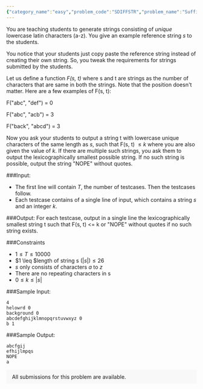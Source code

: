 ```yaml
---
{"category_name":"easy","problem_code":"SDIFFSTR","problem_name":"Sufficiently different string","problemComponents":{"constraints":"","constraintsState":false,"subtasks":"","subtasksState":false,"inputFormat":"","inputFormatState":false,"outputFormat":"","outputFormatState":false,"sampleTestCases":{}},"video_editorial_url":"","languages_supported":{"0":"CPP14","1":"C","2":"JAVA","3":"PYTH 3.6","4":"PYTH","5":"PYP3","6":"CS2","7":"ADA","8":"PYPY","9":"TEXT","10":"PAS fpc","11":"NODEJS","12":"RUBY","13":"PHP","14":"GO","15":"HASK","16":"TCL","17":"PERL","18":"SCALA","19":"LUA","20":"kotlin","21":"BASH","22":"JS","23":"LISP sbcl","24":"rust","25":"PAS gpc","26":"BF","27":"CLOJ","28":"R","29":"D","30":"CAML","31":"FORT","32":"ASM","33":"swift","34":"FS","35":"WSPC","36":"LISP clisp","37":"SQL","38":"SCM guile","39":"PERL6","40":"ERL","41":"CLPS","42":"ICK","43":"NICE","44":"PRLG","45":"ICON","46":"COB","47":"SCM chicken","48":"PIKE","49":"SCM qobi","50":"ST","51":"NEM"},"max_timelimit":1,"source_sizelimit":50000,"problem_author":"balajiganapath","problem_tester":null,"date_added":"23-12-2019","tags":{"0":"balajiganapath"},"problem_difficulty_level":"Easy","best_tag":"","editorial_url":"","time":{"view_start_date":1577730600,"submit_start_date":1577730600,"visible_start_date":1577730600,"end_date":1735669800},"is_direct_submittable":false,"problemDiscussURL":"https://discuss.codechef.com/search?q=SDIFFSTR","is_proctored":false,"visitedContests":{},"layout":"problem"}
---
```

You are teaching students to generate strings consisting of _unique_ lowercase latin characters (a-z). You give an example reference string $s$ to the students.

You notice that your students just copy paste the reference string instead of creating their own string. So, you tweak the requirements for strings submitted by the students.

Let us define a function *F(s, t)* where s and t are strings as the number of characters that are same in both the strings. Note that the position doesn't matter. Here are a few examples of F(s, t):

F("abc", "def") = 0

F("abc", "acb") = 3

F("back", "abcd") = 3

Now you ask your students to output a string t with lowercase unique characters of the same length as $s$, such that F(s, t) $\leq k$ where you are also given the value of $k$. If there are multiple such strings, you ask them to output the lexicographically smallest possible string. If no such string is possible, output the string "NOPE" without quotes.


###Input:

- The first line will contain $T$, the number of testcases. Then the testcases follow. 
- Each testcase contains of a single line of input, which contains a string $s$ and an integer $k$.

###Output:
For each testcase, output in a single line the lexicographically smallest string t such that F(s, t) <= k or "NOPE" without quotes if no such string exists.

###Constraints 
- $1 \leq T \leq 10000$
- $1 \leq $length of string s $(|s|) \leq 26$
- $s$ only consists of characters $a$ to $z$
- There are no repeating characters in s
- $0 \leq k \leq |s|$

###Sample Input:
```
4
helowrd 0
background 0
abcdefghijklmnopqrstuvwxyz 0
b 1
```

###Sample Output:
```
abcfgij
efhijlmpqs
NOPE
a
```

<aside style='background: #f8f8f8;padding: 10px 15px;'><div>All submissions for this problem are available.</div></aside>